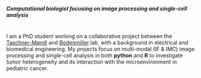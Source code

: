 ##### Computational biologist focusing on image processing and single-cell analysis
#
I am a PhD student working on a collaborative project between the [Taschner-Mandl](https://ccri.at/research-group/sabine-taschner-mandl-group/) and [Bodenmiller](https://www.bodenmillerlab.com/#/) lab, with a background in electrical and biomedical engineering. My projects focus on multi-modal (IF & IMC) image processing and single-cell analysis in both **python** and **R** to investigate tumor heterogeneity and its interaction with the microenvironment in pediatric cancer. 

